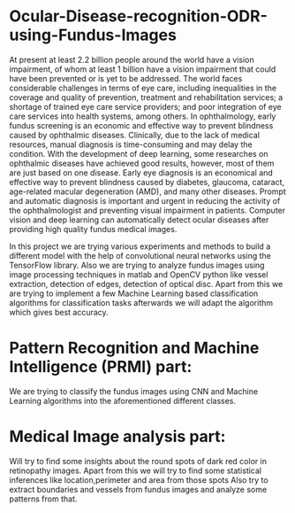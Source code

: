 # Ocular-Disease-recognition-ODR-using-Fundus-Images

At present at least 2.2 billion people around the world have a vision impairment, of whom at least 1 billion have a vision impairment that could have been prevented or is yet to be addressed. The world faces considerable challenges in terms of eye care, including inequalities in the coverage and quality of prevention, treatment and rehabilitation services; a shortage of trained eye care service providers; and poor integration of eye care services into health systems, among others. In ophthalmology, early fundus screening is an economic and effective way to prevent blindness caused by ophthalmic diseases. Clinically, due to the lack of medical resources, manual diagnosis is time-consuming and may delay the condition. With the development of deep learning, some researches on ophthalmic diseases have achieved good results, however, most of them are just based on one disease. Early eye diagnosis is an economical and effective way to prevent blindness caused by diabetes, glaucoma, cataract, age-related macular degeneration (AMD), and many other diseases. Prompt and automatic diagnosis is important and urgent in reducing the activity of the ophthalmologist and preventing visual impairment in patients. Computer vision and deep learning can automatically detect ocular diseases after providing high quality fundus medical images.

In this project we are trying various experiments and methods to build a different model with the help of convolutional neural networks using the TensorFlow library. Also we are trying to analyze fundus images using image processing techniques in matlab and OpenCV python like vessel extraction, detection of edges, detection of optical disc. Apart from this we are trying to implement a few Machine Learning based classification algorithms for classification tasks afterwards we will adapt the algorithm which gives best accuracy.

# Pattern Recognition and Machine Intelligence (PRMI) part: 
We are trying to classify the fundus images using CNN and Machine Learning algorithms into the aforementioned different classes.

# Medical Image analysis part: 
Will try to find some insights about the round spots of dark red color in retinopathy images. Apart from this we will try to find some statistical inferences like location,perimeter and area from those spots Also try to extract boundaries and vessels from fundus images and analyze some patterns from that.
